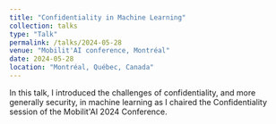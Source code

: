 ```yaml
---
title: "Confidentiality in Machine Learning"
collection: talks
type: "Talk"
permalink: /talks/2024-05-28
venue: "Mobilit'AI conference, Montréal"
date: 2024-05-28
location: "Montréal, Québec, Canada"
---
```


In this talk, I introduced the challenges of confidentiality, and more generally security, in machine learning as I chaired the Confidentiality session of the Mobilit'AI 2024 Conference.
